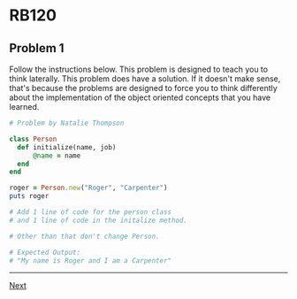 # RB120
## Problem 1

Follow the instructions below. This problem is designed to teach you to think laterally. This problem does have a solution. If it doesn't make sense, that's because the problems are designed to force you to think differently about the implementation of the object oriented concepts that you have learned.  

```ruby
# Problem by Natalie Thompson

class Person
  def initialize(name, job)
      @name = name
  end 
end

roger = Person.new("Roger", "Carpenter")
puts roger

# Add 1 line of code for the person class
# and 1 line of code in the initalize method. 

# Other than that don't change Person.

# Expected Output:
# "My name is Roger and I am a Carpenter"
```

---

[Next](02.md)
